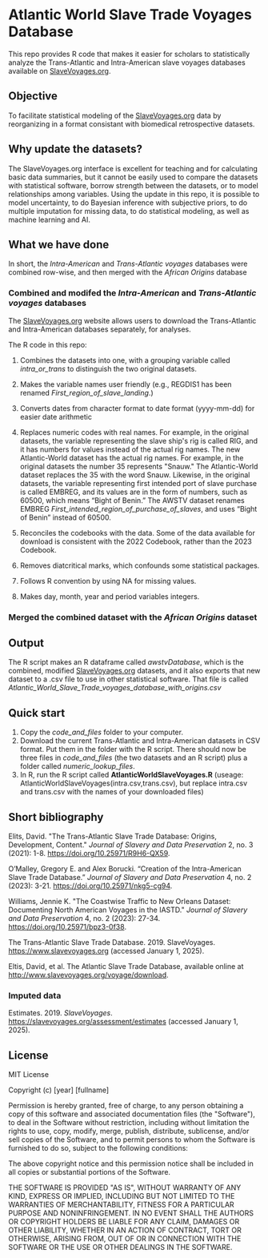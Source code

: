 # Atlantic World Slave Trade Voyages Database

This repo provides R code that makes it easier for scholars to statistically analyze the Trans-Atlantic and Intra-American slave voyages databases available on [SlaveVoyages.org](https://www.slavevoyages.org).

## Objective

To facilitate statistical modeling of the [SlaveVoyages.org](https://www.slavevoyages.org) data by reorganizing in a format consistant with biomedical retrospective datasets.

## Why update the datasets?

The SlaveVoyages.org interface is excellent for teaching and for calculating basic data summaries, but it cannot be easily used to compare the datasets with statistical software, borrow strength between the datasets, or to model relationships among variables. Using the update in this repo, it is possible to model uncertainty, to do Bayesian inference with subjective priors, to do multiple imputation for missing data, to do statistical modeling, as well as machine learning and AI. 


## What we have done

In short, the _Intra-American_ and _Trans-Atlantic voyages_ databases were combined row-wise, and then merged with the _African Origins_ database

### Combined and modifed the _Intra-American_ and _Trans-Atlantic voyages_ databases

The [SlaveVoyages.org](https://www.slavevoyages.org) website allows users to download the Trans-Atlantic and Intra-American databases separately, for analyses.

The R code in this repo:

1. Combines the datasets into one, with a grouping variable called _intra_or_trans_ to distinguish the two original datasets.
2. Makes the variable names user friendly (e.g., REGDIS1 has been renamed _First_region_of_slave_landing_.)
3. Converts dates from character format to date format (yyyy-mm-dd) for easier date arithmetic
4. Replaces numeric codes with real names. For example, in the original datasets, the variable representing the slave ship's rig is called RIG, and it has numbers for values instead of the actual rig names. The new Atlantic-World dataset has the actual rig names. For example, in the original datasets the number 35 represents "Snauw." The Atlantic-World dataset replaces the 35 with the word Snauw. Likewise, in the original datasets, the variable representing first intended port of slave purchase is called EMBREG, and its values are in the form of numbers, such as 60500, which means “Bight of Benin.” The AWSTV dataset renames EMBREG _First_intended_region_of_purchase_of_slaves_, and uses “Bight of Benin” instead of 60500.

7. Reconciles the codebooks with the data. Some of the data available for download is consistent with the 2022 Codebook, rather than the 2023 Codebook. 
8. Removes diatcritical marks, which confounds some statistical packages.
9. Follows R convention by using NA for missing values.
10. Makes day, month, year and period variables integers.

### Merged the combined dataset with the _African Origins_ dataset


## Output

The R script makes an R dataframe called _awstvDatabase_, which is the combined, modified [SlaveVoyages.org](https://www.slavevoyages.org) datasets, and it also exports that new dataset to a .csv file to use in other statistical software. That file is called _Atlantic_World_Slave_Trade_voyages_database_with_origins.csv_

## Quick start

1. Copy the _code_and_files_ folder to your computer.
2. Download the current Trans-Atlantic and Intra-American datasets in CSV format. Put them in the folder with the R script. There should now be three files in _code_and_files_ (the two datasets and an R script) plus a folder called _numeric_lookup_files_.
3. In R, run the R script called **AtlanticWorldSlaveVoyages.R** (useage: AtlanticWorldSlaveVoyages(intra.csv,trans.csv), but replace intra.csv and trans.csv with the names of your downloaded files)

## Short bibliography

Elits, David. "The Trans-Atlantic Slave Trade Database: Origins, Development, Content." _Journal of Slavery and Data Preservation_ 2, no. 3 (2021): 1-8. https://doi.org/10.25971/R9H6-QX59.

O’Malley, Gregory E. and Alex Borucki. “Creation of the Intra-American Slave Trade Database.” _Journal of Slavery and Data Preservation_ 4, no. 2 (2023): 3-21. https://doi.org/10.25971/nkg5-cg94.

Williams, Jennie K. "The Coastwise Traffic to New Orleans Dataset: Documenting North American Voyages in the IASTD." _Journal of Slavery and Data Preservation_ 4, no. 2 (2023): 27-34. https://doi.org/10.25971/bpz3-0f38.

The Trans-Atlantic Slave Trade Database. 2019. SlaveVoyages. https://www.slavevoyages.org (accessed January 1, 2025).

Eltis, David, et al. The Atlantic Slave Trade Database, available online at http://www.slavevoyages.org/voyage/download.

### Imputed data

Estimates. 2019. _SlaveVoyages_. https://slavevoyages.org/assessment/estimates (accessed January 1, 2025).

## License

MIT License

Copyright (c) [year] [fullname]

Permission is hereby granted, free of charge, to any person obtaining a copy
of this software and associated documentation files (the "Software"), to deal
in the Software without restriction, including without limitation the rights
to use, copy, modify, merge, publish, distribute, sublicense, and/or sell
copies of the Software, and to permit persons to whom the Software is
furnished to do so, subject to the following conditions:

The above copyright notice and this permission notice shall be included in all
copies or substantial portions of the Software.

THE SOFTWARE IS PROVIDED "AS IS", WITHOUT WARRANTY OF ANY KIND, EXPRESS OR
IMPLIED, INCLUDING BUT NOT LIMITED TO THE WARRANTIES OF MERCHANTABILITY,
FITNESS FOR A PARTICULAR PURPOSE AND NONINFRINGEMENT. IN NO EVENT SHALL THE
AUTHORS OR COPYRIGHT HOLDERS BE LIABLE FOR ANY CLAIM, DAMAGES OR OTHER
LIABILITY, WHETHER IN AN ACTION OF CONTRACT, TORT OR OTHERWISE, ARISING FROM,
OUT OF OR IN CONNECTION WITH THE SOFTWARE OR THE USE OR OTHER DEALINGS IN THE
SOFTWARE.
